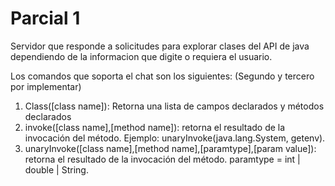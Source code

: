 # Parcial 1

Servidor que responde a solicitudes para explorar clases del API de java dependiendo de la informacion que digite o requiera el usuario.

Los comandos que soporta el chat son los siguientes: (Segundo y tercero por implementar)
1. Class([class name]): Retorna una lista de campos declarados y métodos declarados
2. invoke([class name],[method name]): retorna el resultado de la invocación del método.  Ejemplo: unaryInvoke(java.lang.System, getenv).
3. unaryInvoke([class name],[method name],[paramtype],[param value]): retorna el resultado de la invocación del método. paramtype = int | double | String.

